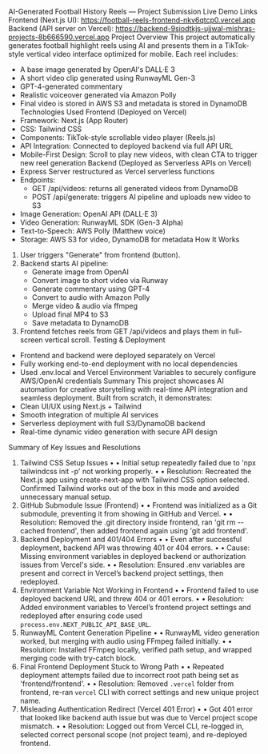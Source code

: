 AI-Generated Football History Reels — Project Submission
Live Demo Links
Frontend (Next.js UI): https://football-reels-frontend-nkv6qtcp0.vercel.app
Backend (API server on Vercel): https://backend-9siodtkjs-ujjwal-mishras-projects-8b666590.vercel.app
Project Overview
This project automatically generates football highlight reels using AI and presents them in a TikTok-style vertical video interface optimized for mobile. Each reel includes:
- A base image generated by OpenAI's DALL·E 3
- A short video clip generated using RunwayML Gen-3
- GPT-4-generated commentary
- Realistic voiceover generated via Amazon Polly
- Final video is stored in AWS S3 and metadata is stored in DynamoDB
Technologies Used
Frontend (Deployed on Vercel)
- Framework: Next.js (App Router)
- CSS: Tailwind CSS
- Components: TikTok-style scrollable video player (Reels.js)
- API Integration: Connected to deployed backend via full API URL
- Mobile-First Design: Scroll to play new videos, with clean CTA to trigger new reel generation
Backend (Deployed as Serverless APIs on Vercel)
- Express Server restructured as Vercel serverless functions
- Endpoints:
  - GET /api/videos: returns all generated videos from DynamoDB
  - POST /api/generate: triggers AI pipeline and uploads new video to S3
- Image Generation: OpenAI API (DALL·E 3)
- Video Generation: RunwayML SDK (Gen-3 Alpha)
- Text-to-Speech: AWS Polly (Matthew voice)
- Storage: AWS S3 for video, DynamoDB for metadata
How It Works
1. User triggers "Generate" from frontend (button).
2. Backend starts AI pipeline:
   - Generate image from OpenAI
   - Convert image to short video via Runway
   - Generate commentary using GPT-4
   - Convert to audio with Amazon Polly
   - Merge video & audio via ffmpeg
   - Upload final MP4 to S3
   - Save metadata to DynamoDB
3. Frontend fetches reels from GET /api/videos and plays them in full-screen vertical scroll.
Testing & Deployment
- Frontend and backend were deployed separately on Vercel
- Fully working end-to-end deployment with no local dependencies
- Used .env.local and Vercel Environment Variables to securely configure AWS/OpenAI credentials
Summary
This project showcases AI automation for creative storytelling with real-time API integration and seamless deployment. Built from scratch, it demonstrates:
- Clean UI/UX using Next.js + Tailwind
- Smooth integration of multiple AI services
- Serverless deployment with full S3/DynamoDB backend
- Real-time dynamic video generation with secure API design

Summary of Key Issues and Resolutions
1. Tailwind CSS Setup Issues
•	• Initial setup repeatedly failed due to 'npx tailwindcss init -p' not working properly.
•	• Resolution: Recreated the Next.js app using create-next-app with Tailwind CSS option selected. Confirmed Tailwind works out of the box in this mode and avoided unnecessary manual setup.
2. GitHub Submodule Issue (Frontend)
•	• Frontend was initialized as a Git submodule, preventing it from showing in GitHub and Vercel.
•	• Resolution: Removed the .git directory inside frontend, ran 'git rm --cached frontend', then added frontend again using 'git add frontend'.
3. Backend Deployment and 401/404 Errors
•	• Even after successful deployment, backend API was throwing 401 or 404 errors.
•	• Cause: Missing environment variables in deployed backend or authorization issues from Vercel's side.
•	• Resolution: Ensured .env variables are present and correct in Vercel’s backend project settings, then redeployed.
4. Environment Variable Not Working in Frontend
•	• Frontend failed to use deployed backend URL and threw 404 or 401 errors.
•	• Resolution: Added environment variables to Vercel’s frontend project settings and redeployed after ensuring code used `process.env.NEXT_PUBLIC_API_BASE_URL`.
5. RunwayML Content Generation Pipeline
•	• RunwayML video generation worked, but merging with audio using FFmpeg failed initially.
•	• Resolution: Installed FFmpeg locally, verified path setup, and wrapped merging code with try-catch block.
6. Final Frontend Deployment Stuck to Wrong Path
•	• Repeated deployment attempts failed due to incorrect root path being set as 'frontend/frontend'.
•	• Resolution: Removed `.vercel` folder from frontend, re-ran `vercel` CLI with correct settings and new unique project name.
7. Misleading Authentication Redirect (Vercel 401 Error)
•	• Got 401 error that looked like backend auth issue but was due to Vercel project scope mismatch.
•	• Resolution: Logged out from Vercel CLI, re-logged in, selected correct personal scope (not project team), and re-deployed frontend.


